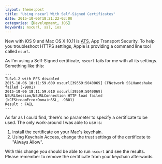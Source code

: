 ```yaml
---
layout: theme:post
title: "Using nscurl With Self-Signed Certificates"
date: 2015-10-06T18:21:22-03:00
categories: [Development, iOS]
keywords: nscurl, ssl, ios
---
```

New with iOS 9 and Mac OS X 10.11 is [ATS](https://developer.apple.com/library/prerelease/ios/technotes/App-Transport-Security-Technote/), App Transport Security. To help you troubleshoot HTTPS settings, Apple is providing a command line tool called `nsurl`. 

As I'm using a Self-Signed certificate, `nscurl` fails for me with all its settings. Something like this:

```
---
TLSv1.2 with PFS disabled
2015-10-06 18:11:59.609 nscurl[39559:5040069] CFNetwork SSLHandshake failed (-9801)
2015-10-06 18:11:59.610 nscurl[39559:5040069] NSURLSession/NSURLConnection HTTP load failed (kCFStreamErrorDomainSSL, -9801)
Result : FAIL
---
```

As far as I could find, there's no parameter to specify a certificate to be used. The only work-around I was able to use is:

1. Install the certificate on your Mac's keychain.
2. Using Keychain Access, change the trust settings of the certificate to "Always Allow".

With this change you should be able to run `nscurl` and see the results. Please remember to remove the certificate from your keychain afterwards.